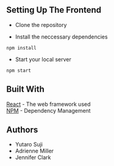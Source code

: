 ## Setting Up The Frontend

+ Clone the repository

+ Install the neccessary dependencies
```
npm install
```

+ Start your local server
```
npm start
```

## Built With

[React](https://reactjs.org/) - The web framework used\
[NPM](https://www.npmjs.com/) - Dependency Management

## Authors
+ Yutaro Suji
+ Adrienne Miller
+ Jennifer Clark
